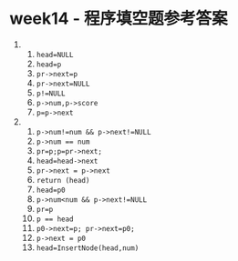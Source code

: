 # week14 - 程序填空题参考答案

1. 1. `head=NULL`
   2. `head=p`
   3. `pr->next=p`
   4. `pr->next=NULL`
   5. `p!=NULL`
   6. `p->num,p->score`
   7. `p=p->next`
2. 1. `p->num!=num && p->next!=NULL`
   2. `p->num == num`
   3. `pr=p;p=pr->next;`
   4. `head=head->next`
   5. `pr->next = p->next`
   6. `return (head)`
   7. `head=p0`
   8. `p->num<num && p->next!=NULL`
   9. `pr=p`
   10. `p == head`
   11. `p0->next=p; pr->next=p0;`
   12. `p->next = p0`
   13. `head=InsertNode(head,num)`